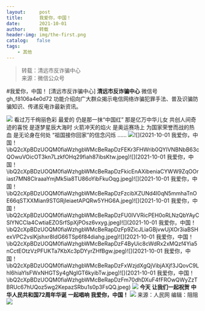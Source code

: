 ```yaml
---
layout:     post
title:      我爱你，中国！
date:       2021-10-01
author:     转载
header-img: img/the-first.png
catalog:   false
tags:
    - 其他
---
```


<blockquote><p>转载：清远市反诈骗中心<br>
来源：微信公众号</p></blockquote>

#我爱你，中国！
[清远市反诈骗中心]
**清远市反诈骗中心**
微信号gh_f8106a4e0d72
功能介绍向广大群众揭示电信网络诈骗犯罪手法、普及识骗防骗知识、传递反电诈最新资讯。

![]({{site.baseurl}}/postimg/3CxTSiafadcic5zyXUfbXLUClzlpaoknCpV4bErPg2kuuS97hoJJbNCtFOVZ9X0j5W26HDaregC5kibiaLGl8CPr9A.gif)
看过万千绚丽色彩
最爱的
仍是那一抹“中国红”
那是亿万中华儿女
共创人间奇迹的喜悦
是逐梦星辰大海时
火箭冲天的焰火
是奥运赛场上
为国家荣誉而战的热血
是无论身在何处
“祖国接你回家”的信念闪烁
……
![]({{site.baseurl}}/postimg/ibQ2cXpBDzUOQM0fiaWzhgbWMcBeRapDzFjSCawucyvyMotzQTv5meSfzGs7kvyOhecBzj9BYV1fcoGsdD0KHmPA.jpeg)![](2021-10-01
我爱你，中国！\\ibQ2cXpBDzUOQM0fiaWzhgbWMcBeRapDzFEKr3FHWrib0QYIVNBNbB63cQOwuVOicOT3kn7LzkfOHq29fiah87ibsKtw.jpeg)![](2021-10-01
我爱你，中国！\\ibQ2cXpBDzUOQM0fiaWzhgbWMcBeRapDzFkicEnAXibeniaCYWW9ZqOOriast7MN8ClraaaYmjMk5ia8TU86oYibFkuOqg.jpeg)![](2021-10-01
我爱你，中国！\\ibQ2cXpBDzUOQM0fiaWzhgbWMcBeRapDzFzcibXZUNd4I0qN5mmhaTnOE66qSTXXMian9STGRjIeiaetAPQRw5YHG6A.jpeg)![](2021-10-01
我爱你，中国！\\ibQ2cXpBDzUOQM0fiaWzhgbWMcBeRapDzFU0IVVRicPEH0oRLNzQbYAyCSlYNCCla4CwtiaEZOSrfSpXjPOsz6vxyg.jpeg)![](2021-10-01
我爱你，中国！\\ibQ2cXpBDzUOQM0fiaWzhgbWMcBeRapDzFp9ZicJLiaGBjvwUjXOr3iaBSHexVPC2vslKjshxr8IdG66TSp6f84diahg.jpeg)![](2021-10-01
我爱你，中国！\\ibQ2cXpBDzUOQM0fiaWzhgbWMcBeRapDzF4ByUic8cWdRx2xMQzf4Yia5nCctEOtzVzPFUKTa7KbXc3pDYyrZHfBgw.jpeg)![](2021-10-01
我爱你，中国！\\ibQ2cXpBDzUOQM0fiaWzhgbWMcBeRapDzFxWzjdXgQjVibjAXjf3JQovC9LhI6hiaYlsFWxNHGTSy4gNgIGT6kyibTw.jpeg)![](2021-10-01
我爱你，中国！\\ibQ2cXpBDzUOQM0fiaWzhgbWMcBeRapDzFm70dhDXuF4fFROwQWyZzTBRUc67hUQoz5wg2KepazSRbu1s0p3FsQQ.jpeg)
![]({{site.baseurl}}/postimg/ibQ2cXpBDzUOQM0fiaWzhgbWMcBeRapDzFlYKbXo148FBQlc4piczDcvEVFsAYFo2ic2CGyQG0kFx6maMt4Lar7VLQ.jpeg)
**今天**
**让我们一起祝贺**
**中华人民共和国72周年华诞**
**一起唱响**
**我爱你，中国！**
![]({{site.baseurl}}/postimg/ibQ2cXpBDzUOQM0fiaWzhgbWMcBeRapDzF800nH5vebzCcjZCDhG6gho6o1TGoCoU4pialf1sWAwDib087MbicFT8pg.jpeg)
来源：人民网
编辑：阻阻
![]({{site.baseurl}}/postimg/3CxTSiafadcic5zyXUfbXLUClzlpaoknCpErldQhhamfG7KH1qHGrr3icT9iaAoE1B4noSO7EewO2k8fys5pMuaoog.gif)
